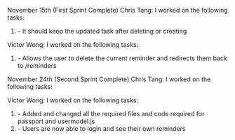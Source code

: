 November 15th (First Sprint Complete)
Chris Tang:
I worked on the following tasks:
1. <update function> - It should keep the updated task after deleting or creating


Victor Wong:
I worked on the following tasks:
1. <delete function> - Allows the user to delete the current reminder and redirects them back to /reminders


November 24th (Second Sprint Complete)
Chris Tang:
I worked on the following tasks:


Victor Wong:
I worked on the following tasks:
1. <implmenting passport> - Added and changed all the required files and code required for passport and usermodel.js
2. <login function> - Users are now able to login and see their own reminders